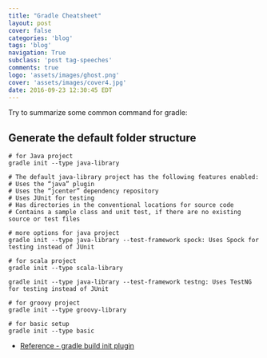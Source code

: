 ```yaml
---
title: "Gradle Cheatsheet"
layout: post
cover: false
categories: 'blog'
tags: 'blog'
navigation: True
subclass: 'post tag-speeches'
comments: true
logo: 'assets/images/ghost.png'
cover: 'assets/images/cover4.jpg'
date: 2016-09-23 12:30:45 EDT
---
```


Try to summarize some common command for gradle:

## Generate the default folder structure
```
# for Java project
gradle init --type java-library

# The default java-library project has the following features enabled:
# Uses the “java” plugin
# Uses the “jcenter” dependency repository
# Uses JUnit for testing
# Has directories in the conventional locations for source code
# Contains a sample class and unit test, if there are no existing source or test files

# more options for java project
gradle init --type java-library --test-framework spock: Uses Spock for testing instead of JUnit

# for scala project
gradle init --type scala-library

gradle init --type java-library --test-framework testng: Uses TestNG for testing instead of JUnit

# for groovy project
gradle init --type groovy-library

# for basic setup
gradle init --type basic
```

- [Reference - gradle build init plugin](https://docs.gradle.org/current/userguide/build_init_plugin.html)
